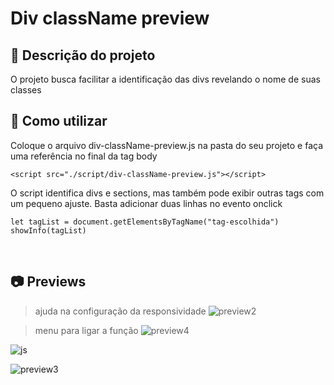 # Div className preview

## :bookmark_tabs: Descrição do projeto

<p>O projeto busca facilitar a identificação das divs revelando o nome de suas classes</p>


## :open_file_folder: Como utilizar
<p>Coloque o arquivo div-className-preview.js na pasta do seu projeto e faça uma referência no final da tag body</p>

```
<script src="./script/div-className-preview.js"></script>
```

<p>O script identifica divs e sections, mas também pode exibir outras tags com um pequeno ajuste. Basta adicionar duas linhas no evento onclick</p>

```
let tagList = document.getElementsByTagName("tag-escolhida")
showInfo(tagList)
```

<br>

## :camera: Previews
>ajuda na configuração da responsividade
![preview2](https://i.imgur.com/8O6D88Y.png)

>menu para ligar a função
![preview4](https://i.imgur.com/MOFv8H8.png)

![js](https://i.imgur.com/D8Rt9ov.png)

![preview3](https://i.imgur.com/SxRZtRj.png)

